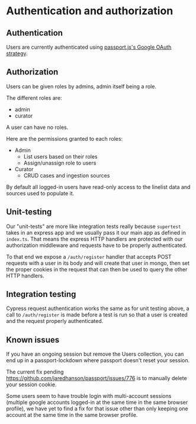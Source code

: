 # Authentication and authorization

## Authentication

Users are currently authenticated using [passport.js's Google OAuth strategy](http://www.passportjs.org/packages/passport-google-oauth20/).

## Authorization

Users can be given roles by admins, admin itself being a role.

The different roles are:

- admin
- curator

A user can have no roles.

Here are the permissions granted to each roles:

- Admin
  - List users based on their roles
  - Assign/unassign role to users
- Curator
  - CRUD cases and ingestion sources

By default all logged-in users have read-only access to the linelist data and sources used to populate it.

## Unit-testing

Our "unit-tests" are more like integration tests really because `supertest` takes in an express app and we usually pass it our main app as defined in `index.ts`.
That means the express HTTP handlers are protected with our authorization middleware and requests have to be properly authenticated.

To that end we expose a `/auth/register` handler that accepts POST requests with a user in its body and will create that user in mongo, then set the proper cookies in the request that can then be used to query the other HTTP handlers.

## Integration testing

Cypress request authentication works the same as for unit testing above, a call to `/auth/register` is made before a test is run so that a user is created and the request properly authenticated.

## Known issues

If you have an ongoing session but remove the Users collection, you can end up in a passport-lockdown where passport doesn't reset your session.

The current fix pending https://github.com/jaredhanson/passport/issues/776 is to manually delete your session cookie.

Some users seem to have trouble login with multi-account sessions (multiple google accounts logged-in at the same time in the same browser profile), we have yet to find a fix for that issue other than only keeping one account at the same time in the same browser profile.